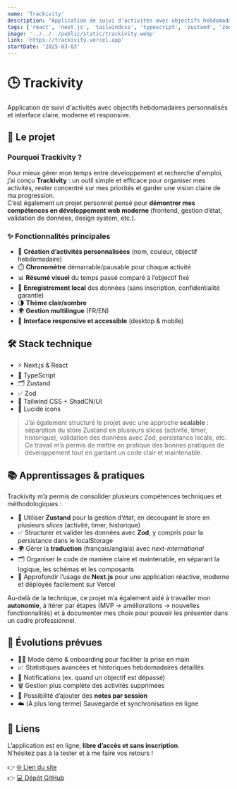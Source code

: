 ```yaml
---
name: 'Trackivity'
description: "Application de suivi d'activités avec objectifs hebdomadaires personnalisés"
tags: ['react', 'next.js', 'tailwindcss', 'typescript', 'zustand', 'zod']
image: '../../../public/static/trackivity.webp'
link: 'https://trackivity.vercel.app'
startDate: '2025-03-03'
---
```



# 🕒 Trackivity

Application de suivi d'activités avec objectifs hebdomadaires personnalisés et interface claire, moderne et responsive.


## 🎯 Le projet

### Pourquoi Trackivity ?

Pour mieux gérer mon temps entre développement et recherche d'emploi, j’ai conçu **Trackivity** : un outil simple et efficace pour organiser mes activités, rester concentré sur mes priorités et garder une vision claire de ma progression.  
C’est également un projet personnel pensé pour **démontrer mes compétences en développement web moderne** (frontend, gestion d’état, validation de données, design system, etc.).


### ✨ Fonctionnalités principales

- 📝 **Création d’activités personnalisées** (nom, couleur, objectif hebdomadaire)  
- ⏱️ **Chronomètre** démarrable/pausable pour chaque activité  
- 📊 **Résumé visuel** du temps passé comparé à l’objectif fixé  
- 💾 **Enregistrement local** des données (sans inscription, confidentialité garantie)  
- 🌗 **Thème clair/sombre**  
- 🌍 **Gestion multilingue** (FR/EN)  
- 📱 **Interface responsive et accessible** (desktop & mobile)


## 🛠️ Stack technique

- ⚡ Next.js & React  
- 📘 TypeScript
- 🗂️ Zustand
- ✅ Zod 
- 🎨 Tailwind CSS + ShadCN/UI 
- 🔎 Lucide icons

> J’ai également structuré le projet avec une approche **scalable** : séparation du store Zustand en plusieurs slices (activité, timer, historique), validation des données avec Zod, persistance locale, etc.  
Ce travail m’a permis de mettre en pratique des bonnes pratiques de développement tout en gardant un code clair et maintenable.

## 📚 Apprentissages & pratiques

Trackivity m’a permis de consolider plusieurs compétences techniques et méthodologiques :

- 🔄 Utiliser **Zustand** pour la gestion d’état, en découpant le store en plusieurs *slices* (activité, timer, historique)  
- ✅ Structurer et valider les données avec **Zod**, y compris pour la persistance dans le localStorage  
- 🌍 Gérer la **traduction** (français/anglais) avec *next-international*  
- 🗂️ Organiser le code de manière claire et maintenable, en séparant la logique, les schémas et les composants  
- 🚀 Approfondir l’usage de **Next.js** pour une application réactive, moderne et déployée facilement sur Vercel  

Au-delà de la technique, ce projet m’a également aidé à travailler mon **autonomie**, à itérer par étapes (MVP → améliorations → nouvelles fonctionnalités) et à documenter mes choix pour pouvoir les présenter dans un cadre professionnel.


## 🔮 Évolutions prévues

- 🧑‍🏫 Mode démo & onboarding pour faciliter la prise en main  
- 📈 Statistiques avancées et historiques hebdomadaires détaillés  
- 🔔 Notifications (ex. quand un objectif est dépassé)  
- 🗑️ Gestion plus complète des activités supprimées  
- 📝 Possibilité d’ajouter des **notes par session**  
- ☁️ (À plus long terme) Sauvegarde et synchronisation en ligne


## 🔗 Liens

L’application est en ligne, **libre d’accès et sans inscription**.  
N’hésitez pas à la tester et à me faire vos retours !

👉 [🌐 Lien du site](https://trackivity.vercel.app)  
👉 [💻 Dépôt GitHub](https://github.com/Yoann-Guion/activity-timer)
